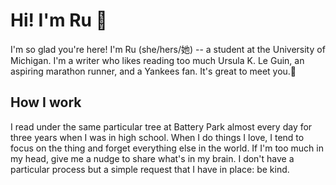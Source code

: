 # Hi! I'm Ru 🌷
I'm so glad you're here! I'm Ru (she/hers/她) -- a student at the University of Michigan. I'm a writer who likes reading too much Ursula K. Le Guin, an aspiring marathon runner, and a Yankees fan. It's great to meet you.🌿

## How I work
I read under the same particular tree at Battery Park almost every day for three years when I was in high school. When I do things I love, I tend to focus on the thing and forget everything else in the world. If I'm too much in my head, give me a nudge to share what's in my brain. I don't have a particular process but a simple request that I have in place: be kind. 


<!--
**yaruluo/yaruluo** is a ✨ _special_ ✨ repository because its `README.md` (this file) appears on your GitHub profile.

Here are some ideas to get you started:

- 🔭 I’m currently working on ...
- 🌱 I’m currently learning ...
- 👯 I’m looking to collaborate on ...
- 🤔 I’m looking for help with ...
- 💬 Ask me about ...
- 📫 How to reach me: ...
- 😄 Pronouns: ...
- ⚡ Fun fact: ...
-->
